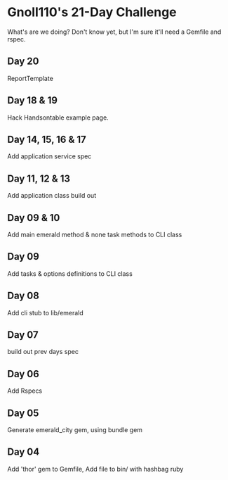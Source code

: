 # Gnoll110's 21-Day Challenge

What's are we doing? Don't know yet, but I'm sure it'll need a Gemfile and rspec.

## Day 20

ReportTemplate

## Day 18 & 19

Hack Handsontable example page.

## Day 14, 15, 16 & 17

Add application service spec

## Day 11, 12 & 13

Add application class build out

## Day 09 & 10

Add main emerald method & none task methods to CLI class

## Day 09

Add tasks & options definitions to CLI class

## Day 08

Add cli stub to lib/emerald

## Day 07

build out prev days spec

## Day 06

Add Rspecs

## Day 05

Generate emerald_city gem, using bundle gem

## Day 04

Add 'thor' gem to Gemfile, Add file to bin/ with hashbag ruby
